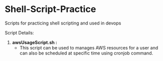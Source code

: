 # Shell-Script-Practice
Scripts for practicing shell scripting and used in devops

Script Details:

1. **awsUsageScript.sh :**
    - This script can be used to manages AWS resources for a user and can also be scheduled at specific time using cronjob command.

